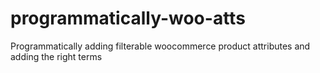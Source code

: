 # programmatically-woo-atts
Programmatically adding filterable woocommerce product attributes and adding the right terms
